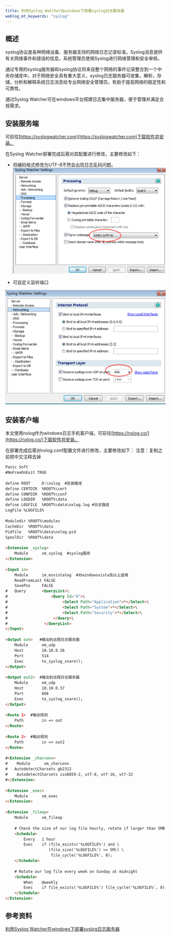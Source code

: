 ```yaml
---
title: 利用Syslog Watcher在windows下部署syslog日志服务器 
weblog_mt_keywords: "syslog"
---
```


## 概述

syslog协议是各种网络设备、服务器支持的网络日志记录标准。Syslog消息提供有关网络事件和错误的信息。系统管理员使用Syslog进行网络管理和安全审核。

通过专用的syslog服务器和syslog协议将来自整个网络的事件记录整合到一个中央存储库中，对于网络安全具有重大意义，syslog日志服务器可收集，解析，存储，分析和解释系统日志消息给专业网络安全管理员，有助于提高网络的稳定性和可靠性。

通过Syslog Watcher可在windows平台搭建日志集中服务器，便于管理并满足合规需求。

## 安装服务端

可前往[https://syslogwatcher.com](https://syslogwatcher.com)下载软件并安装。

在Syslog Watcher部署完成后需对其配置进行修改，主要修改如下：

 - 将编码格式修改为UTF-8不然会出现日志乱码问题。
![](https://www.github.com/wss434631143/xiaoshujiang/raw/master/img/20181121/1542783995586.png)

- 可自定义监听端口

![](https://www.github.com/wss434631143/xiaoshujiang/raw/master/img/20181121/1542784023061.png)

## 安装客户端

本文使用nxlog作为windows日志手机客户端，可前往[https://nxlog.co/](https://nxlog.co/)下载软件并安装。

在部署完成后需对nxlog.conf配置文件进行修改，主要修改如下：
注意：复制之前把中文注释去掉

``` html
Panic Soft
#NoFreeOnExit TRUE

define ROOT     D:\nxlog  #安装路径
define CERTDIR  %ROOT%\cert
define CONFDIR  %ROOT%\conf
define LOGDIR   %ROOT%\data
define LOGFILE  %ROOT%\data\nxlog.log #日志路径
LogFile %LOGFILE%

Moduledir %ROOT%\modules
CacheDir  %ROOT%\data
Pidfile   %ROOT%\data\nxlog.pid
SpoolDir  %ROOT%\data

<Extension _syslog>
    Module      xm_syslog  #syslog服务
</Extension>

<Input in> 
    Module      im_msvistalog  #对windowsvista及以上适用
    ReadFromLast FALSE
    SavePos     FALSE
#   Query       <QueryList>\
#                   <Query Id="0">\
#                        <Select Path="Application">*</Select>\
#                        <Select Path="System">*</Select>\
#                        <Select Path="Security">*</Select>\
#                    </Query>\
#                </QueryList>
</Input>

<Output out>   #输出到远程日志服务器
    Module      om_udp 
    Host        10.10.0.36 
    Port        514 
    Exec        to_syslog_snare();
</Output>

<Output out2>  #输出到远程日志服务器
    Module      om_udp 
    Host        10.10.0.37 
    Port        666 
    Exec        to_syslog_snare();
</Output>

<Route 1>  #输出规则
    Path        in => out 
</Route>

<Route 2>  #输出规则
    Path        in => out2 
</Route>

#<Extension _charconv>
#    Module      xm_charconv
#   AutodetectCharsets gb2312
#    AutodetectCharsets iso8859-2, utf-8, utf-16, utf-32
#</Extension>

<Extension _exec>
    Module      xm_exec
</Extension>

<Extension _fileop>
    Module      xm_fileop

    # Check the size of our log file hourly, rotate if larger than 5MB
    <Schedule>
        Every   1 hour
        Exec    if (file_exists('%LOGFILE%') and \
                   (file_size('%LOGFILE%') >= 5M)) \
                    file_cycle('%LOGFILE%', 8);
    </Schedule>

    # Rotate our log file every week on Sunday at midnight
    <Schedule>
        When    @weekly
        Exec    if file_exists('%LOGFILE%') file_cycle('%LOGFILE%', 8);
    </Schedule>
</Extension>
```

## 参考资料

[利用Syslog Watcher在windows下部署syslog日志服务器 ](https://www.cnblogs.com/meandme/p/9675941.html)